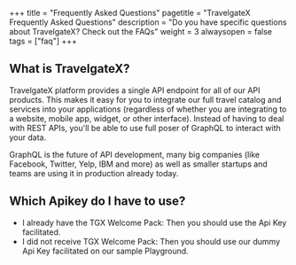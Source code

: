 +++
title = "Frequently Asked Questions"
pagetitle = "TravelgateX Frequently Asked Questions"
description = "Do you have specific questions about TravelgateX? Check out the FAQs"
weight = 3
alwaysopen = false
tags = ["faq"]
+++

## What is TravelgateX?

TravelgateX platform provides a single API endpoint for all of our API products. This makes it easy for you to integrate our full travel catalog and services into your applications (regardless of whether you are integrating to a website, mobile app, widget, or other interface). Instead of having to deal with REST APIs, you'll be able to use full poser of GraphQL to interact with your data.

GraphQL is the future of API development, many big companies (like Facebook, Twitter, Yelp, IBM and more) as well as smaller startups and teams are using it in production already today.

## Which Apikey do I have to use? 
- I already have the TGX Welcome Pack: Then you should use the Api Key facilitated.
- I did not receive TGX Welcome Pack: Then you should use our dummy Api Key facilitated on our sample Playground.